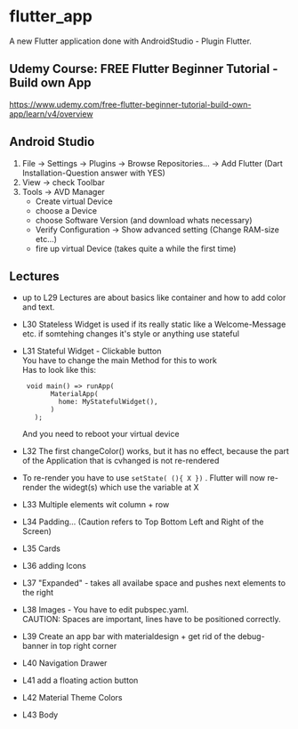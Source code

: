 # flutter_app

A new Flutter application done with AndroidStudio - Plugin Flutter.

## Udemy Course: FREE Flutter Beginner Tutorial - Build own App

https://www.udemy.com/free-flutter-beginner-tutorial-build-own-app/learn/v4/overview

## Android Studio
1. File -> Settings -> Plugins -> Browse Repositories... -> Add Flutter (Dart Installation-Question answer with YES)
2. View -> check Toolbar
3. Tools -> AVD Manager
    * Create virtual Device
    * choose a Device
    * choose Software Version (and download whats necessary)
    * Verify Configuration -> Show advanced setting (Change RAM-size etc...)
    * fire up virtual Device (takes quite a while the first time)

## Lectures
 * up to L29 Lectures  are about basics like container and how to add color and text.
 * L30 Stateless Widget is used if its really static like a Welcome-Message etc. if somtehing changes it's style or anything use stateful
 * L31 Stateful Widget - Clickable button<br>
   You have to change the main Method for this to work<br>
   Has to look like this:<br>
        
              
        void main() => runApp(
              MaterialApp(
                home: MyStatefulWidget(),
              )
          );
          
   And you need to reboot your virtual device
 * L32 The first changeColor() works, but it has no effect, because the part of the Application that is cvhanged is not re-rendered
 * To re-render you have to use `setState( (){ X })` . Flutter will now re-render the widegt(s) which use the variable at X
 * L33 Multiple elements wit column + row
 * L34 Padding... (Caution refers to Top Bottom Left and Right of the Screen)
 * L35 Cards
 * L36 adding Icons
 * L37 "Expanded" - takes all availabe space and pushes next elements to the right
 * L38 Images - You have to edit pubspec.yaml.<br> CAUTION: Spaces are important, lines have to be positioned correctly.
 * L39 Create an app bar with materialdesign + get rid of the debug-banner in top right corner
 * L40 Navigation Drawer
 * L41 add a floating action button
 * L42 Material Theme Colors
 * L43 Body
 
